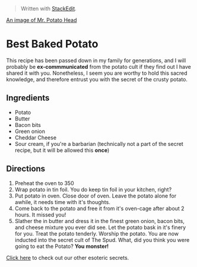 ﻿


> Written with [StackEdit](https://stackedit.io/).

 [An image of Mr. Potato Head](https://images.halloweencostumes.com/products/47928/1-2/inflatable-mr-potato-head-adult-costume.jpg)

# Best Baked Potato

This recipe has been passed down in my family for generations, and I will probably be **ex-commmunicated** from the potato cult if they find out I have shared it with you. Nonetheless, I seem you are worthy to hold this sacred knowledge, and therefore entrust you with the secret of the crusty potato.

## Ingredients

* Potato
* Butter
* Bacon bits
* Green onion
* Cheddar Cheese
* Sour cream, if you're a barbarian (technically not a part of the secret recipe, but it will be allowed this **once**)


## Directions

1. Preheat the oven to 350
2. Wrap potato in tin foil. You do keep tin foil in your kitchen, right?
3. Put potato in oven. Close door of oven. Leave the potato alone for awhile, it needs time with it's thoughts.
4. Come back to the potato and free it from it's oven-cage after about 2 hours. It missed you!
5. Slather the in butter and dress it in the finest green onion, bacon bits, and cheese mixture you ever did see. Let the potato bask in it's finery for you. Treat the potato tenderly. Worship the potato. You are now inducted into the secret cult of The Spud. What, did you think you were going to eat the Potato? **You monster!**

[Click here](https://media1.tenor.com/images/4324d537dbc06f422b34ae131c7b3e14/tenor.gif?itemid=7755460) to check out our other esoteric secrets.
